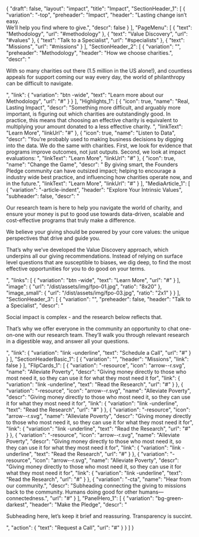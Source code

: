 {
  "draft": false,
  "layout": "impact",
  "title": "Impact",
  "SectionHeader_1": [
    {
      "variation": "-top",
      "preheader": "Impact",
      "header": "Lasting change isn’t easy. <br>We’ll help you find where to give.",
      "descr": false
    }
  ],
  "PageMenu": [
    {
      "text": "Methodology",
      "url": "#methodology"
    },
    {
      "text": "Value Discovery",
      "url": "#values"
    },
    {
      "text": "Talk to a Specialist",
      "url": "#specialists"
    },
    {
      "text": "Missions",
      "url": "#missions"
    }
  ],
  "SectionHeader_2": [
    {
      "variation": "",
      "preheader": "Methodology",
      "header": "How we choose charities.",
      "descr": "<p>With so many charities out there (1.5 million in the US alone!), and countless appeals for support coming our way every day, the world of philanthropy can be difficult to navigate.</p>",
      "link": {
        "variation": "btn -wide",
        "text": "Learn more about our Methodology",
        "url": "#"
      }
    }
  ],
  "Highlights_1": [
    {
      "icon": true,
      "name": "Real, Lasting Impact",
      "descr": "Something more difficult, and arguably more important, is figuring out which charities are outstandingly good. In practice, this means that choosing an effective charity is equivalent to multiplying your amount donated to a less effective charity. ",
      "linkText": "Learn More",
      "linkUrl": "#"
    },
    {
      "icon": true,
      "name": "Listen to Data",
      "descr": "You’re probably used to making business decisions by digging into the data. We do the same with charities. First, we look for evidence that programs improve outcomes, not just outputs. Second, we look at impact evaluations: ",
      "linkText": "Learn More",
      "linkUrl": "#"
    },
    {
      "icon": true,
      "name": "Change the Game",
      "descr": " By giving smart, the Founders Pledge community can have outsized impact; helping to encourage a industry wide best practice, and influencing how charities operate now, and in the future.",
      "linkText": "Learn More",
      "linkUrl": "#"
    }
  ],
  "MediaArticle_1": [
    {
      "variation": "-article-indent",
      "header": "Explore Your Intrinsic Values",
      "subheader": false,
      "descr": "<p>Our research team is here to help you navigate the world of charity, and ensure your money is put to good use towards data-driven, scalable and cost-effective programs that truly make a difference.</p><p>We believe your giving should be powered by your core values: the unique perspectives that drive and guide you. </p><p>That’s why we’ve developed the Value Discovery approach, which underpins all our giving recommendations. Instead of relying on surface level questions that are susceptible to biases, we dig deep, to find the most effective opportunities for you to do good on your terms. </p>",
      "links": [
        {
          "variation": "btn -wide",
          "text": "Learn More",
          "url": "#"
        }
      ],
      "image": {
        "url": "/dist/assets/img/fpo-01.jpg",
        "ratio": "8x20"
      },
      "image_small": {
        "url": "/dist/assets/img/fpo-03.jpg",
        "ratio": "2x1"
      }
    }
  ],
  "SectionHeader_3": [
    {
      "variation": "",
      "preheader": false,
      "header": "Talk to a Specialist",
      "descr": "<p>Social impact is complex - and the research below reflects that.</p><p>That’s why we offer everyone in the community an opportunity to chat one-on-one with our research team. They’ll walk you through relevant research in a digestible way, and answer all your questions.</p>",
      "link": {
        "variation": "link -underline",
        "text": "Schedule a Call",
        "url": "#"
      }
    }
  ],
  "SectionHeaderBasic_1": [
    {
      "variation": "",
      "header": "Missions",
      "link": false
    }
  ],
  "FlipCards_1": [
    {
      "variation": "-resource",
      "icon": "arrow--r.svg",
      "name": "Alleviate Poverty",
      "descr": "Giving money directly to those who most need it, so they can use it for what they most need it for",
      "link": {
        "variation": "link -underline",
        "text": "Read the Research",
        "url": "#"
      }
    },
    {
      "variation": "-resource",
      "icon": "arrow--r.svg",
      "name": "Alleviate Poverty",
      "descr": "Giving money directly to those who most need it, so they can use it for what they most need it for",
      "link": {
        "variation": "link -underline",
        "text": "Read the Research",
        "url": "#"
      }
    },
    {
      "variation": "-resource",
      "icon": "arrow--r.svg",
      "name": "Alleviate Poverty",
      "descr": "Giving money directly to those who most need it, so they can use it for what they most need it for",
      "link": {
        "variation": "link -underline",
        "text": "Read the Research",
        "url": "#"
      }
    },
    {
      "variation": "-resource",
      "icon": "arrow--r.svg",
      "name": "Alleviate Poverty",
      "descr": "Giving money directly to those who most need it, so they can use it for what they most need it for",
      "link": {
        "variation": "link -underline",
        "text": "Read the Research",
        "url": "#"
      }
    },
    {
      "variation": "-resource",
      "icon": "arrow--r.svg",
      "name": "Alleviate Poverty",
      "descr": "Giving money directly to those who most need it, so they can use it for what they most need it for",
      "link": {
        "variation": "link -underline",
        "text": "Read the Research",
        "url": "#"
      }
    },
    {
      "variation": "-cta",
      "name": "Hear from our community.",
      "descr": "Subheading connecting the giving to missions back to the community. Humans doing good for other humans—connectedness.",
      "url": "#"
    }
  ],
  "PanelHero_1": [
    {
      "variation": "bg-green-darkest",
      "header": "Make the Pledge",
      "descr": "<p>Subheading here, let’s keep it brief and reassuring. Transparency is succint.</p>",
      "action": {
        "text": "Request a Call",
        "url": "#"
      }
    }
  ]
}

